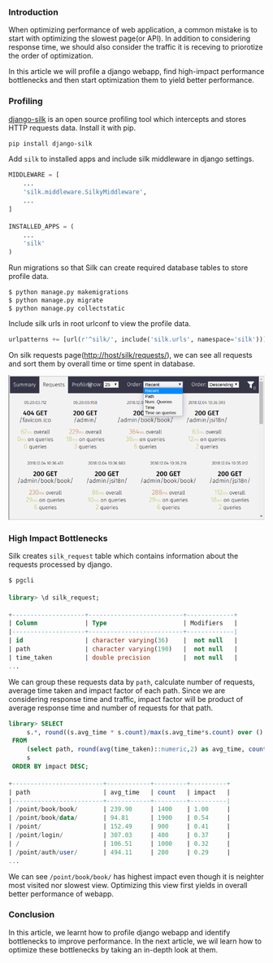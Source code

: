 <!--
.. title: Find High-impact Performance Bottlenecks in Django Apps
.. slug: django-bottleneck-performance-scaling
.. date: 2018-12-11 08:08:08 UTC+06:30
.. tags: python, django, apm, django-tips-tricks, featured
.. category:
.. link:
.. description: How to find bottlenecks in django web application and scale it.
.. type: text
-->


### Introduction

When optimizing performance of web application, a common mistake is to start with optimizing the slowest page(or API). In addition to considering response time, we should also consider the traffic it is receving to priorotize the order of optimization.

In this article we will profile a django webapp, find high-impact performance bottlenecks and then start optimization them to yield better performance.


### Profiling

[django-silk](https://github.com/jazzband/django-silk) is an open source profiling tool which intercepts and stores HTTP requests data. Install it with pip.

```sh
pip install django-silk
```

Add `silk` to installed apps and include silk middleware in django settings.

```python
MIDDLEWARE = [
    ...
    'silk.middleware.SilkyMiddleware',
    ...
]

INSTALLED_APPS = (
    ...
    'silk'
)
```

Run migrations so that Silk can create required database tables to store profile data.

```
$ python manage.py makemigrations
$ python manage.py migrate
$ python manage.py collectstatic
```

Include silk urls in root urlconf to view the profile data.


```python
urlpatterns += [url(r'^silk/', include('silk.urls', namespace='silk'))]
```

On silk requests page([http://host/silk/requests/]()), we can see all requests and sort them by overall time or time spent in database.

<p align="center">
<img src="/images/django-bottlenecks.png" />
</p>


### High Impact Bottlenecks

Silk creates `silk_request` table which contains information about the requests processed by django.

```sql
$ pgcli

library> \d silk_request;

+--------------------+--------------------------+-------------+
| Column             | Type                     | Modifiers   |
|--------------------+--------------------------+-------------|
| id                 | character varying(36)    |  not null   |
| path               | character varying(190)   |  not null   |
| time_taken         | double precision         |  not null   |
...
```

We can group these requests data by `path`, calculate number of requests, average time taken and impact factor of each path. Since we are considering response time and traffic, impact factor will be product of average response time and number of requests for that path.

```sql
library> SELECT
     s.*, round((s.avg_time * s.count)/max(s.avg_time*s.count) over ()::NUMERIC,2) as impact
 FROM
     (select path, round(avg(time_taken)::numeric,2) as avg_time, count(path) as count from silk_request group by PATH)
     s
 ORDER BY impact DESC;

+-------------------------+------------+---------+----------+
| path                    | avg_time   | count   | impact   |
|-------------------------+------------+---------+----------|
| /point/book/book/       | 239.90     | 1400    | 1.00     |
| /point/book/data/       | 94.81      | 1900    | 0.54     |
| /point/                 | 152.49     | 900     | 0.41     |
| /point/login/           | 307.03     | 400     | 0.37     |
| /                       | 106.51     | 1000    | 0.32     |
| /point/auth/user/       | 494.11     | 200     | 0.29     |
...
```

We can see `/point/book/book/` has highest impact even though it is neighter most visited nor slowest view. Optimizing this view first yields in overall better performance of webapp.


### Conclusion

In this article, we learnt how to profile django webapp and identify bottlenecks to improve performance. In the next article, we wil learn how to optimize these bottlenecks by taking an in-depth look at them.
